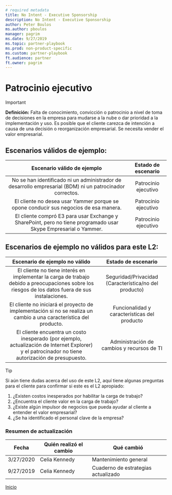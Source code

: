 ```yaml
---
# required metadata
title: No Intent - Executive Sponsorship
description: No Intent - Executive Sponsorship
author: Peter Boulos
ms.author: pboulos
manager: pagrim
ms.date: 9/27/2019
ms.topic: partner-playbook 
ms.prod: non-product-specific 
ms.custom: partner-playbook 
ft.audience: partner
ft.owner: pagrim
---
```


# Patrocinio ejecutivo

> [!IMPORTANT]
> **Definición:** Falta de conocimiento, convicción o patrocinio a nivel de toma de decisiones en la empresa para mudarse a la nube o dar prioridad a la implementación y uso. Es posible que el cliente carezca de intención a causa de una decisión o reorganización empresarial. Se necesita vender el valor empresarial.

## Escenarios válidos de ejemplo:

| Escenario válido de ejemplo | Estado de escenario |
| :--: | :--: |
| No se han identificado ni un administrador de desarrollo empresarial (BDM) ni un patrocinador correctos. | Patrocinio ejecutivo |
| El cliente no desea usar Yammer porque se opone conducir sus negocios de esa manera. | Patrocinio ejecutivo |
| El cliente compró E3 para usar Exchange y SharePoint, pero no tiene programado usar Skype Empresarial o Yammer. | Patrocinio ejecutivo |

## Escenarios de ejemplo no válidos para este L2:

| Escenario de ejemplo no válido | Estado de escenario |
| :--: | :--: |
| El cliente no tiene interés en implementar la carga de trabajo debido a preocupaciones sobre los riesgos de los datos fuera de sus instalaciones. | Seguridad/Privacidad (Característica/no del producto) |
| El cliente no iniciará el proyecto de implementación si no se realiza un cambio a una característica del producto. | Funcionalidad y características del producto |
| El cliente encuentra un costo inesperado (por ejemplo, actualización de Internet Explorer) y el patrocinador no tiene autorización de presupuesto. | Administración de cambios y recursos de TI |

> [!TIP]
> Si aún tiene dudas acerca del uso de este L2, aquí tiene algunas preguntas para el cliente para confirmar si este es el L2 apropiado:
>    1. ¿Existen costos inesperados por habilitar la carga de trabajo?
>    2. ¿Encuentra el cliente valor en la carga de trabajo?
>    3. ¿Existe algún impulsor de negocios que pueda ayudar al cliente a entender el valor empresarial?
>    4. ¿Se ha identificado el personal clave de la empresa?​

###  Resumen de actualización

|Fecha|Quién realizó el cambio|Qué cambió|
|---------|---------------|----------------------------|
|3/27/2020| Celia Kennedy| Mantenimiento general|
|9/27/2019| Celia Kennedy| Cuaderno de estrategias actualizado|

[Inicio](http://partner-docs.microsoft.com)
